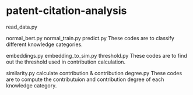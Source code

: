 # patent-citation-analysis
read_data.py  

normal_bert.py 
normal_train.py 
predict.py 
These codes are to classify different knowledge categories.

embeddings.py 
embedding_to_sim.py 
threshold.py 
These codes are to find out the threshold used in contribution calculation.

similarity.py 
calculate contribution & contribution degree.py 
These codes are to compute the contributuion and contribution degree of each knowledge category.
